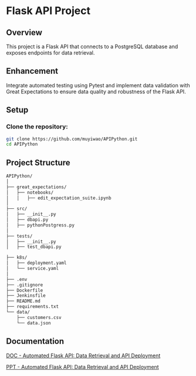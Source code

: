 # Flask API Project

## Overview
This project is a Flask API that connects to a PostgreSQL database and exposes endpoints for data retrieval.

## Enhancement
Integrate automated testing using Pytest and implement data validation with Great Expectations to ensure data quality and robustness of the Flask API.

## Setup
### Clone the repository:
```bash
git clone https://github.com/muyiwao/APIPython.git
cd APIPython
```

## Project Structure
```bash
APIPython/
│
├── great_expectations/
│   ├── notebooks/
│   │   ├── edit_expectation_suite.ipynb
│
├── src/
│   ├── __init__.py
│   ├── dbapi.py
│   ├── pythonPostgress.py
│
├── tests/
│   ├── __init__.py
│   ├── test_dbapi.py

├── k8s/
│   ├── deployment.yaml
│   └── service.yaml
│
├── .env
├── .gitignore
├── Dockerfile
├── Jenkinsfile
├── README.md
├── requirements.txt
└── data/
    ├── customers.csv
    └── data.json

```

## Documentation
[DOC - Automated Flask API: Data Retrieval and API Deployment](https://docs.google.com/document/d/1x2HqVoatImTDcMQ8bwDp_8liu50ZY28idWoBswVBboA/edit?usp=sharing)

[PPT - Automated Flask API: Data Retrieval and API Deployment](https://docs.google.com/presentation/d/1POA9AAxhL9brIXMqqRh0sMiqjhSvTKNCBguFZPrcpek/edit?usp=sharing)




